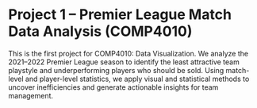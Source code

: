 # Project 1 – Premier League Match Data Analysis (COMP4010)

This is the first project for COMP4010: Data Visualization. We analyze the 2021–2022 Premier League season to identify the least attractive team playstyle and underperforming players who should be sold. Using match-level and player-level statistics, we apply visual and statistical methods to uncover inefficiencies and generate actionable insights for team management.
